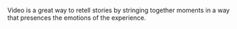 Video is a great way to retell stories by stringing together moments in a way that presences the emotions of the experience.